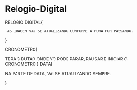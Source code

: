 # Relogio-Digital

RELOGIO DIGITAL{
     
     AS IMAGEM VAO SE ATUALIZANDO CONFORME A HORA FOR PASSANDO. 
     
}

CRONOMETRO{

  TERA 3 BUTAO ONDE VC PODE PARAR, PAUSAR E INICIAR O CRONOMETRO 
}
DATA{
  
   NA PARTE DE DATA, VAI SE ATUALIZANDO SEMPRE. 

}

